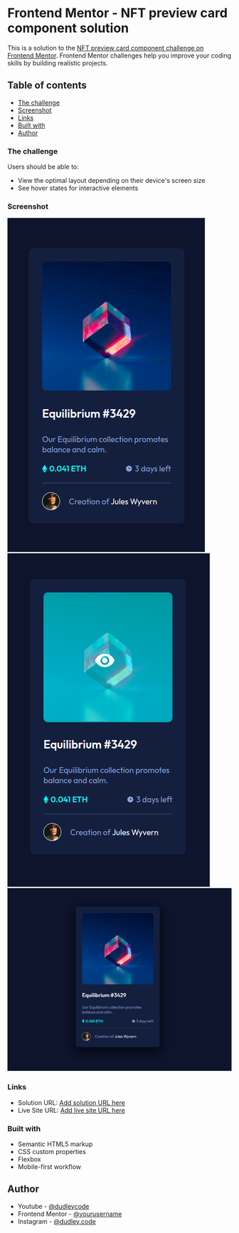 # Frontend Mentor - NFT preview card component solution

This is a solution to the [NFT preview card component challenge on Frontend Mentor](https://www.frontendmentor.io/challenges/nft-preview-card-component-SbdUL_w0U). Frontend Mentor challenges help you improve your coding skills by building realistic projects. 

## Table of contents

  - [The challenge](#the-challenge)
  - [Screenshot](#screenshot)
  - [Links](#links)
  - [Built with](#built-with)
  - [Author](#author)


### The challenge

Users should be able to:

- View the optimal layout depending on their device's screen size
- See hover states for interactive elements

### Screenshot

![](./images/screenshots-mobile.png)
![](./images/screenshot-mobile-active-state.png)
![](./images/screenshot-desktop.png)

### Links

- Solution URL: [Add solution URL here](https://www.frontendmentor.io/solutions/nft-preview-card-component-8KEeGaMxIc)
- Live Site URL: [Add live site URL here](https://dudleydelgado.github.io/nft-preview-card-component/)

### Built with

- Semantic HTML5 markup
- CSS custom properties
- Flexbox
- Mobile-first workflow

## Author

- Youtube - [@dudleycode](https://www.youtube.com/@dudleycode)
- Frontend Mentor - [@yourusername](https://www.frontendmentor.io/profile/yourusername)
- Instagram - [@dudley.code](https://www.instagram.com/dudley.code/)
